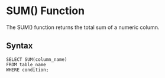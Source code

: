 # SUM() Function

The SUM() function returns the total sum of a numeric column.

## Syntax

```
SELECT SUM(column_name)
FROM table_name
WHERE condition;
```
